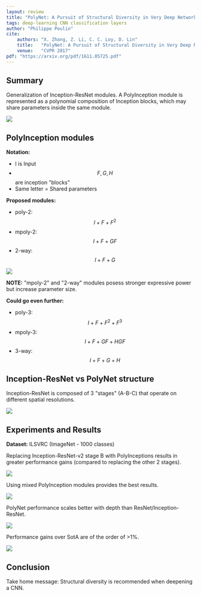 ```yaml
---
layout: review
title: "PolyNet: A Pursuit of Structural Diversity in Very Deep Networks"
tags: deep-learning CNN classification layers
author: "Philippe Poulin"
cite:
    authors: "X. Zhang, Z. Li, C. C. Loy, D. Lin"
    title:   "PolyNet: A Pursuit of Structural Diversity in Very Deep Networks"
    venue:   "CVPR 2017"
pdf: "https://arxiv.org/pdf/1611.05725.pdf"
---
```


## Summary
Generalization of Inception-ResNet modules.  A PolyInception module is represented as a polynomial composition of Inception blocks, which may share parameters inside the same module.


![](/deep-learning/images/polynet/figure3.png)


## PolyInception modules

**Notation:**
- I is Input
- $$F, G, H$$ are inception "blocks"
- Same letter = Shared parameters


**Proposed modules:**
- poly-2: $$ I + F + F^2 $$
- mpoly-2: $$ I + F + GF $$
- 2-way: $$ I + F + G $$

![](/deep-learning/images/polynet/figure4.png)

**NOTE:** "mpoly-2" and "2-way" modules posess stronger expressive power but increase parameter size.


**Could go even further:**
- poly-3: $$ I + F + F^2 + F^3 $$
- mpoly-3: $$ I + F + GF + HGF $$
- 3-way: $$ I + F + G + H $$

## Inception-ResNet vs PolyNet structure

Inception-ResNet is composed of 3 "stages" (A-B-C) that operate on different spatial resolutions.

![](/deep-learning/images/polynet/figure5.png)


## Experiments and Results

**Dataset:** ILSVRC (ImageNet - 1000 classes)

Replacing Inception-ResNet-v2 stage B with PolyInceptions results in greater performance gains (compared to replacing the other 2 stages).

![](/deep-learning/images/polynet/figure6.png)

Using mixed PolyInception modules provides the best results.

![](/deep-learning/images/polynet/figure8.png)

PolyNet performance scales better with depth than ResNet/Inception-ResNet.

![](/deep-learning/images/polynet/figure11.png)

Performance gains over SotA are of the order of >1%.

![](/deep-learning/images/polynet/table1.png)


## Conclusion

Take home message: Structural diversity is recommended when deepening a CNN.